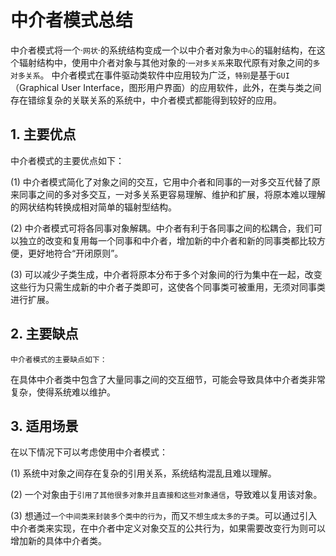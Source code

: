 # 中介者模式总结

中介者模式将一个·`网状`·的系统结构变成一个以中介者对象为`中心`的辐射结构，在这个辐射结构中，使用中介者对象与其他对象的·`一对多关系`来取代原有对象之间的`多对多关系`。
中介者模式在事件驱动类软件中应用较为广泛，`特别`是基于`GUI`（Graphical User Interface，图形用户界面）的应用软件，此外，在类与类之间存在错综复杂的关联关系的系统中，中介者模式都能得到较好的应用。

## 1. 主要优点

   中介者模式的主要优点如下：

   (1) 中介者模式简化了对象之间的交互，它用中介者和同事的一对多交互代替了原来同事之间的多对多交互，一对多关系更容易理解、维护和扩展，将原本难以理解的网状结构转换成相对简单的辐射型结构。

   (2) 中介者模式可将各同事对象解耦。中介者有利于各同事之间的松耦合，我们可以独立的改变和复用每一个同事和中介者，增加新的中介者和新的同事类都比较方便，更好地符合“开闭原则”。

   (3) 可以减少子类生成，中介者将原本分布于多个对象间的行为集中在一起，改变这些行为只需生成新的中介者子类即可，这使各个同事类可被重用，无须对同事类进行扩展。



## 2. 主要缺点

    中介者模式的主要缺点如下：

在具体中介者类中包含了大量同事之间的交互细节，可能会导致具体中介者类非常复杂，使得系统难以维护。

 

## 3. 适用场景

  在以下情况下可以考虑使用中介者模式：

  (1) 系统中对象之间存在复杂的引用关系，系统结构混乱且难以理解。

  (2) 一个对象由于`引用了其他很多对象并且直接和这些对象通信`，导致难以复用该对象。

  (3) 想通过`一个中间类来封装多个类中的行为`，而又`不想生成太多的子类`。可以通过引入中介者类来实现，在中介者中定义对象交互的公共行为，如果需要改变行为则可以增加新的具体中介者类。

